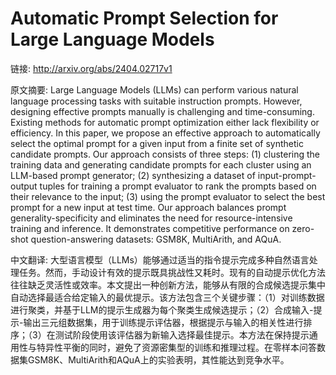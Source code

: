 # Automatic Prompt Selection for Large Language Models

链接: http://arxiv.org/abs/2404.02717v1

原文摘要:
Large Language Models (LLMs) can perform various natural language processing
tasks with suitable instruction prompts. However, designing effective prompts
manually is challenging and time-consuming. Existing methods for automatic
prompt optimization either lack flexibility or efficiency. In this paper, we
propose an effective approach to automatically select the optimal prompt for a
given input from a finite set of synthetic candidate prompts. Our approach
consists of three steps: (1) clustering the training data and generating
candidate prompts for each cluster using an LLM-based prompt generator; (2)
synthesizing a dataset of input-prompt-output tuples for training a prompt
evaluator to rank the prompts based on their relevance to the input; (3) using
the prompt evaluator to select the best prompt for a new input at test time.
Our approach balances prompt generality-specificity and eliminates the need for
resource-intensive training and inference. It demonstrates competitive
performance on zero-shot question-answering datasets: GSM8K, MultiArith, and
AQuA.

中文翻译:
大型语言模型（LLMs）能够通过适当的指令提示完成多种自然语言处理任务。然而，手动设计有效的提示既具挑战性又耗时。现有的自动提示优化方法往往缺乏灵活性或效率。本文提出一种创新方法，能够从有限的合成候选提示集中自动选择最适合给定输入的最优提示。该方法包含三个关键步骤：（1）对训练数据进行聚类，并基于LLM的提示生成器为每个聚类生成候选提示；（2）合成输入-提示-输出三元组数据集，用于训练提示评估器，根据提示与输入的相关性进行排序；（3）在测试阶段使用该评估器为新输入选择最佳提示。本方法在保持提示通用性与特异性平衡的同时，避免了资源密集型的训练和推理过程。在零样本问答数据集GSM8K、MultiArith和AQuA上的实验表明，其性能达到竞争水平。
